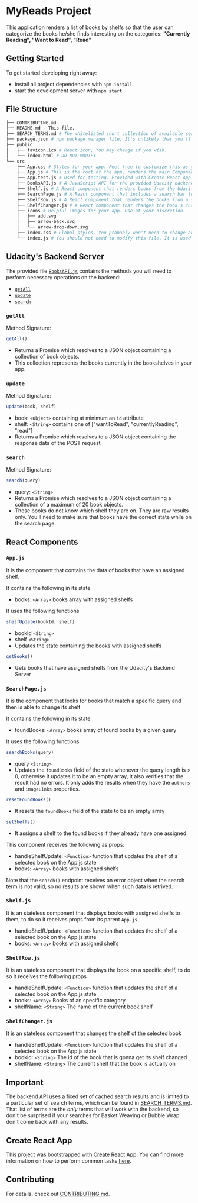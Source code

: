 # MyReads Project

This application renders a list of books by shelfs so that the user can categorize the books he/she finds interesting on the categories: **"Currently Reading", "Want to Read", "Read"**

## Getting Started

To get started developing right away:

* install all project dependencies with `npm install`
* start the development server with `npm start`

## File Structure
```bash
├── CONTRIBUTING.md
├── README.md - This file.
├── SEARCH_TERMS.md # The whitelisted short collection of available search terms for you to use with your app.
├── package.json # npm package manager file. It's unlikely that you'll need to modify this.
├── public
│   ├── favicon.ico # React Icon, You may change if you wish.
│   └── index.html # DO NOT MODIFY
└── src
    ├── App.css # Styles for your app. Feel free to customize this as you desire.
    ├── App.js # This is the root of the app, renders the main Components(Shelf and SearchPage) based on the route
    ├── App.test.js # Used for testing. Provided with Create React App. Testing is encouraged, but not required.
    ├── BooksAPI.js # A JavaScript API for the provided Udacity backend. Instructions for the methods are below.
    ├── Shelf.js # A React component that renders books from the Udacity backend in the corresponding shelf
    ├── SearchPage.js # A React component that includes a search bar to look for new books that can be added to the shelf or change books who are already in shelfs to another shelf
    ├── ShelfRow.js # A React component that renders the books from a specific shelf
    ├── ShelfChanger.js # A React component that changes the book's current shelf to what is selected in it
    ├── icons # Helpful images for your app. Use at your discretion.
    │   ├── add.svg
    │   ├── arrow-back.svg
    │   └── arrow-drop-down.svg
    ├── index.css # Global styles. You probably won't need to change anything here.
    └── index.js # You should not need to modify this file. It is used for DOM rendering only.
```
##

## Udacity's Backend Server

The provided file [`BooksAPI.js`](src/BooksAPI.js) contains the methods you will need to perform necessary operations on the backend:

* [`getAll`](#getall)
* [`update`](#update)
* [`search`](#search)

### `getAll`

Method Signature:

```js
getAll()
```

* Returns a Promise which resolves to a JSON object containing a collection of book objects.
* This collection represents the books currently in the bookshelves in your app.

### `update`

Method Signature:

```js
update(book, shelf)
```

* book: `<Object>` containing at minimum an `id` attribute
* shelf: `<String>` contains one of ["wantToRead", "currentlyReading", "read"]  
* Returns a Promise which resolves to a JSON object containing the response data of the POST request

### `search`

Method Signature:

```js
search(query)
```

* query: `<String>`
* Returns a Promise which resolves to a JSON object containing a collection of a maximum of 20 book objects.
* These books do not know which shelf they are on. They are raw results only. You'll need to make sure that books have the correct state while on the search page. 

## React Components

### `App.js`

It is the component that contains the data of books that have an assigned shelf. 

It contains the following in its state
*  books: `<Array>` books array with assigned shelfs

It uses the following functions

```js
shelfUpdate(bookId, shelf)
```
* bookId `<String>`
* shelf `<String>`
* Updates the state containing the books with assigned shelfs


```js
getBooks()
```
* Gets books that have assigned shelfs from the Udacity's Backend Server

### `SearchPage.js`

It is the component that looks for books that match a specific query and then is able to change its shelf

It contains the following in its state
*  foundBooks: `<Array>` books array of found books by a given query

It uses the following functions

```js
searchBooks(query)
```
* query `<String>`
* Updates the `foundBooks` field of the state whenever the query length is > 0, otherwise it updates it to be an empty array, it also verifies that the result had no errors. It only adds the results when they have the `authors` and `imageLinks` properties.

```js
resetFoundBooks()
```
* It resets the `foundBooks` field of the state to be an empty array

```js
setShelfs()
```
* It assigns a shelf to the found books if they already have one assigned

This component receives the following as props:

*  handleShelfUpdate: `<Function>` function that updates the shelf of a selected book on the App.js state
*  books: `<Array>` books with assigned shelfs

Note that the `search()` endpoint receives an error object when the search term is not valid, so no results are shown when such data is retrived.

### `Shelf.js`

It is an stateless component that displays books with assigned shelfs to them, to do so it receives props from its parent `App.js`

*  handleShelfUpdate: `<Function>` function that updates the shelf of a selected book on the App.js state
*  books: `<Array>` books with assigned shelfs

### `ShelfRow.js`

It is an stateless component that displays the book on a specific shelf, to do so it receives the following props

*  handleShelfUpdate: `<Function>` function that updates the shelf of a selected book on the App.js state
*  books: `<Array>` Books of an specific category
*  shelfName: `<String>` The name of the current book shelf


### `ShelfChanger.js`

It is an stateless component that changes the shelf of the selected book

*  handleShelfUpdate: `<Function>` function that updates the shelf of a selected book on the App.js state
*  bookId: `<String>` The id of the book that is gonna get its shelf changed
*  shelfName: `<String>` The current shelf that the book is actually on

## Important
The backend API uses a fixed set of cached search results and is limited to a particular set of search terms, which can be found in [SEARCH_TERMS.md](SEARCH_TERMS.md). That list of terms are the _only_ terms that will work with the backend, so don't be surprised if your searches for Basket Weaving or Bubble Wrap don't come back with any results.

## Create React App

This project was bootstrapped with [Create React App](https://github.com/facebookincubator/create-react-app). You can find more information on how to perform common tasks [here](https://github.com/facebookincubator/create-react-app/blob/master/packages/react-scripts/template/README.md).

## Contributing

For details, check out [CONTRIBUTING.md](CONTRIBUTING.md).
